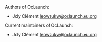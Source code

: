 <!--- OASIS_START --->
<!--- DO NOT EDIT (digest: 7d7e6e9b59529ebaf8057deb13b160d9) --->

Authors of OcLaunch:

* Joly Clément <leowzukw@oclaunch.eu.org>

Current maintainers of OcLaunch:

* Joly Clément <leowzukw@oclaunch.eu.org>

<!--- OASIS_STOP --->
